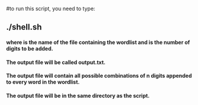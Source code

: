  #to run this script, you need to type:
 ## ./shell.sh <wordlist> <n>
 #### where <wordlist> is the name of the file containing the wordlist and <n> is the number of digits to be added.
 #### The output file will be called output.txt.
 #### The output file will contain all possible combinations of n digits appended to every word in the wordlist.
 #### The output file will be in the same directory as the script.
